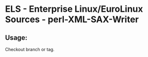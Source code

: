 # ELS - Enterprise Linux/EuroLinux Sources - perl-XML-SAX-Writer 
## Usage:
  Checkout branch or tag.
